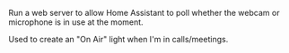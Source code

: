 Run a web server to allow Home Assistant to poll whether the webcam or microphone is in use at the
moment.

Used to create an "On Air" light when I'm in calls/meetings.

